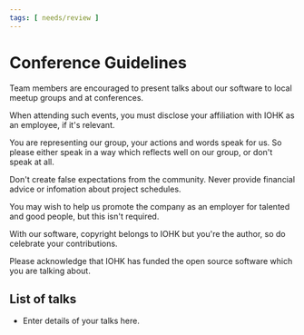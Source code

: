 ```yaml
---
tags: [ needs/review ]
---
```


# Conference Guidelines

Team members are encouraged to present talks about our software to local meetup
groups and at conferences.

When attending such events, you must disclose your affiliation with IOHK as an
employee, if it's relevant.

You are representing our group, your actions and words speak for us. So please
either speak in a way which reflects well on our group, or don't speak at all.

Don't create false expectations from the community. Never provide financial
advice or infomation about project schedules.

You may wish to help us promote the company as an employer for talented and good
people, but this isn't required.

With our software, copyright belongs to IOHK but you're the author, so do
celebrate your contributions.

Please acknowledge that IOHK has funded the open source software which you are
talking about.

## List of talks

- Enter details of your talks here.
